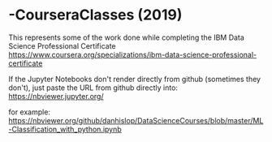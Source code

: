 # -CourseraClasses (2019)
This represents some of the work done while completing the IBM Data Science Professional Certificate
https://www.coursera.org/specializations/ibm-data-science-professional-certificate


If the Jupyter Notebooks don't render directly from github (sometimes they don't), 
just paste the URL from github directly into: https://nbviewer.jupyter.org/

for example: 
https://nbviewer.org/github/danhislop/DataScienceCourses/blob/master/ML-Classification_with_python.ipynb

